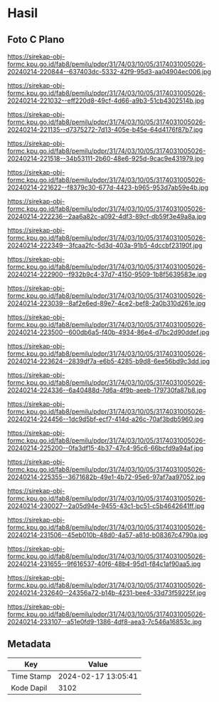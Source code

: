 # Hasil

## Foto C Plano

https://sirekap-obj-formc.kpu.go.id/fab8/pemilu/pdpr/31/74/03/10/05/3174031005026-20240214-220844--637403dc-5332-42f9-95d3-aa04904ec006.jpg

https://sirekap-obj-formc.kpu.go.id/fab8/pemilu/pdpr/31/74/03/10/05/3174031005026-20240214-221032--eff220d8-49cf-4d66-a9b3-51cb4302514b.jpg

https://sirekap-obj-formc.kpu.go.id/fab8/pemilu/pdpr/31/74/03/10/05/3174031005026-20240214-221135--d7375272-7d13-405e-b45e-64d4176f87b7.jpg

https://sirekap-obj-formc.kpu.go.id/fab8/pemilu/pdpr/31/74/03/10/05/3174031005026-20240214-221518--34b53111-2b60-48e6-925d-9cac9e431979.jpg

https://sirekap-obj-formc.kpu.go.id/fab8/pemilu/pdpr/31/74/03/10/05/3174031005026-20240214-221622--f8379c30-677d-4423-b965-953d7ab59e4b.jpg

https://sirekap-obj-formc.kpu.go.id/fab8/pemilu/pdpr/31/74/03/10/05/3174031005026-20240214-222236--2aa6a82c-a092-4df3-89cf-db59f3e49a8a.jpg

https://sirekap-obj-formc.kpu.go.id/fab8/pemilu/pdpr/31/74/03/10/05/3174031005026-20240214-222349--3fcaa2fc-5d3d-403a-91b5-4dccbf23190f.jpg

https://sirekap-obj-formc.kpu.go.id/fab8/pemilu/pdpr/31/74/03/10/05/3174031005026-20240214-222900--f932b9c4-37d7-4150-9509-1b8f5639583e.jpg

https://sirekap-obj-formc.kpu.go.id/fab8/pemilu/pdpr/31/74/03/10/05/3174031005026-20240214-223039--8af2e6ed-89e7-4ce2-bef8-2a0b310d261e.jpg

https://sirekap-obj-formc.kpu.go.id/fab8/pemilu/pdpr/31/74/03/10/05/3174031005026-20240214-223500--600db6a5-f40b-4934-86e4-d7bc2d90ddef.jpg

https://sirekap-obj-formc.kpu.go.id/fab8/pemilu/pdpr/31/74/03/10/05/3174031005026-20240214-223624--2839df7a-e6b5-4285-b9d8-6ee56bd9c3dd.jpg

https://sirekap-obj-formc.kpu.go.id/fab8/pemilu/pdpr/31/74/03/10/05/3174031005026-20240214-224336--6a40488d-7d6a-4f9b-aeeb-179730fa87b8.jpg

https://sirekap-obj-formc.kpu.go.id/fab8/pemilu/pdpr/31/74/03/10/05/3174031005026-20240214-224456--1dc9d5bf-ecf7-414d-a26c-70af3bdb5960.jpg

https://sirekap-obj-formc.kpu.go.id/fab8/pemilu/pdpr/31/74/03/10/05/3174031005026-20240214-225200--0fa3df15-4b37-47c4-95c6-66bcfd9a94af.jpg

https://sirekap-obj-formc.kpu.go.id/fab8/pemilu/pdpr/31/74/03/10/05/3174031005026-20240214-225355--3671682b-49e1-4b72-95e6-97af7aa97052.jpg

https://sirekap-obj-formc.kpu.go.id/fab8/pemilu/pdpr/31/74/03/10/05/3174031005026-20240214-230027--2a05d94e-9455-43c1-bc51-c5b4642641ff.jpg

https://sirekap-obj-formc.kpu.go.id/fab8/pemilu/pdpr/31/74/03/10/05/3174031005026-20240214-231506--45eb010b-48d0-4a57-a81d-b08367c4790a.jpg

https://sirekap-obj-formc.kpu.go.id/fab8/pemilu/pdpr/31/74/03/10/05/3174031005026-20240214-231655--9f616537-40f6-48b4-95d1-f84c1af90aa5.jpg

https://sirekap-obj-formc.kpu.go.id/fab8/pemilu/pdpr/31/74/03/10/05/3174031005026-20240214-232640--24356a72-b14b-4231-bee4-33d73f59225f.jpg

https://sirekap-obj-formc.kpu.go.id/fab8/pemilu/pdpr/31/74/03/10/05/3174031005026-20240214-233107--a51e0fd9-1386-4df8-aea3-7c546a16853c.jpg


## Metadata

| Key        | Value               |
| ---------- | ------------------- |
| Time Stamp | 2024-02-17 13:05:41 |
| Kode Dapil | 3102                |



